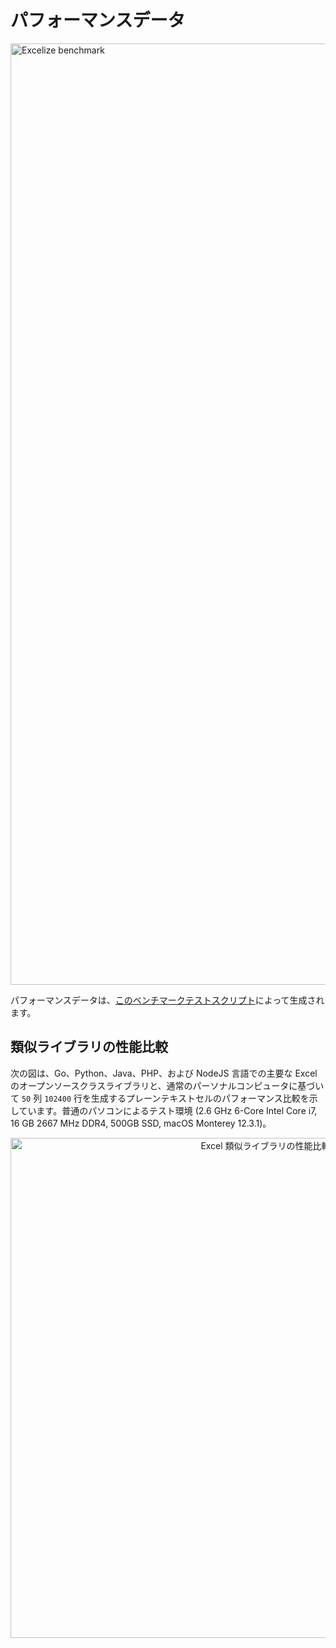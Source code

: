 # パフォーマンスデータ

<a href="https://xuri.me/wp-content/uploads/2016/08/excelize-performance.svg"><img src="https://xuri.me/wp-content/uploads/2016/08/excelize-performance.svg" alt="Excelize benchmark" width="1506"></a>

パフォーマンスデータは、[このベンチマークテストスクリプト](https://github.com/xuri/excelize-benchmark)によって生成されます。

## 類似ライブラリの性能比較

次の図は、Go、Python、Java、PHP、および NodeJS 言語での主要な Excel のオープンソースクラスライブラリと、通常のパーソナルコンピュータに基づいて `50` 列 `102400` 行を生成するプレーンテキストセルのパフォーマンス比較を示しています。普通のパソコンによるテスト環境 (2.6 GHz 6-Core Intel Core i7, 16 GB 2667 MHz DDR4, 500GB SSD, macOS Monterey 12.3.1)。

<p align="center"><img width="800" src="https://xuri.me/wp-content/uploads/2016/08/excelize-golang-library-for-reading-and-writing-xlsx-files-3.svg" alt="Excel 類似ライブラリの性能比較"></p>
